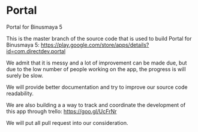 # Portal
Portal for Binusmaya 5

This is the master branch of the source code that is used to build Portal for Binusmaya 5:
https://play.google.com/store/apps/details?id=com.directdev.portal

We admit that it is messy and a lot of improvement can be made due, but due to the low number of people working on the app, the progress is will surely be slow.

We will provide better documentation and try to improve our source code readability.

We are also building a a way to track and coordinate the development of this app through trello:
https://goo.gl/UcFrNr

We will put all pull request into our consideration.


